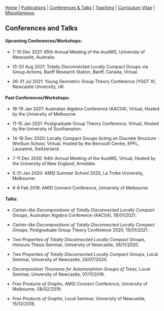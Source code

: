 [Home](https://max-carter-math.github.io) | [Publications](./publications.html) | [Conferences & Talks](./conf_talks.html) | [Teaching](./teaching.html) | [Curriculum Vitae](./CV.pdf) | [Miscellaneous](./other.html)

## Conferences and Talks

#### Upcoming Conferences/Workshops:

* 7-10 Dec 2021: 65th Annual Meeting of the AustMS, University of Newcastle, Australia.

* 15-20 Aug 2021: Totally Disconnected Locally Compact Groups via Group Actions, Banff Research Station, Banff, Canada, Virtual.

* 26-31 Jul 2021: Young Geometric Group Theory Conference (YGGT X), Newcastle University, UK.

#### Past Conferences/Workshops:

* 18-19 Jan 2021: Australian Algebra Conference (AAC04), Virtual, Hosted by the University of Melbourne.

* 11-15 Jan 2021: Postgraduate Group Theory Conference, Virtual, Hosted by the University of Southampton.

* 14-18 Dec 2020: Locally Compact Groups Acting on Discrete Structure - WinSum School, Virtual, Hosted by the Bernoulli Centre, EPFL, Lausanne, Switzerland.

* 7-11 Dec 2020: 64th Annual Meeting of the AustMS, Virtual, Hosted by the University of New England, Armidale.

* 6-31 Jan 2020: AMSI Summer School 2020, La Trobe University, Melbourne.

* 6-8 Feb 2019: AMSI Connect Conference, University of Melbourne.

#### Talks:

* *Cartan-like Decompositions of Totally Disconnected Locally Compact Groups*, Australian Algebra Conference (AAC04), 18/01/2021.

* *Cartan-like Decompositions of Totally Disconnected Locally Compact Groups*, Postgraduate Group Theory Conference 2020, 15/01/2021.

* *Two Properties of Totally Disconnected Locally Compact Groups*, Honours Thesis Seminar, University of Newcastle, 26/11/2020.

* *Two Properties of Totally Disconnected Locally Compact Groups*, Local Seminar, University of Newcastle, 24/07/2020.

* *Decomposition Theorems for Automorphism Groups of Trees*, Local Seminar, University of Newcastle, 07/11/2019.

* *Free Products of Graphs*, AMSI Connect Conference, University of Melbourne, 08/02/2019.

* *Free Products of Graphs*, Local Seminar, University of Newcastle, 15/12/2018.

